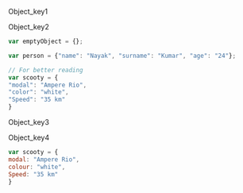 Object_key1


Object_key2


```javascript
var emptyObject = {};

var person = {"name": "Nayak", "surname": "Kumar", "age": "24"};

// For better reading
var scooty = {
"modal": "Ampere Rio",
"color": "white",
"Speed": "35 km"
}
```

Object_key3


Object_key4

 
```javascript
var scooty = {
modal: "Ampere Rio",
colour: "white",
Speed: "35 km"
}
```